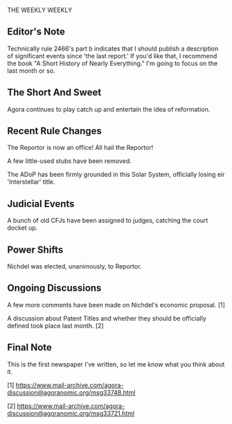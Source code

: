 THE WEEKLY WEEKLY

Editor's Note
-------------

Technically rule 2466's part b indicates that I should publish a
description of significant events since 'the last report.' If you'd like
that, I recommend the book "A Short History of Nearly Everything." I'm
going to focus on the last month or so.

The Short And Sweet
-------------------

Agora continues to play catch up and entertain the idea of reformation.

Recent Rule Changes
-------------------

The Reportor is now an office! All hail the Reportor!

A few little-used stubs have been removed.

The ADoP has been firmly grounded in this Solar System, officially
losing eir 'Interstellar' title.

Judicial Events
---------------

A bunch of old CFJs have been assigned to judges, catching the court
docket up.

Power Shifts
------------

Nichdel was elected, unanimously, to Reportor.

Ongoing Discussions
-------------------

A few more comments have been made on Nichdel's economic proposal. [1]

A discussion about Patent Titles and whether they should be officially
defined took place last month. [2]

Final Note
----------

This is the first newspaper I've written, so let me know what you think
about it.

[1] https://www.mail-archive.com/agora-discussion@agoranomic.org/msg33748.html

[2] https://www.mail-archive.com/agora-discussion@agoranomic.org/msg33721.html
